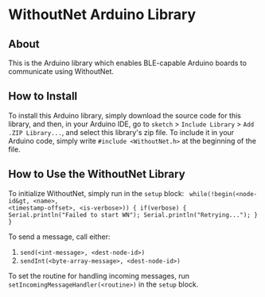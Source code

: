 # WithoutNet Arduino Library

## About

This is the Arduino library which enables BLE-capable Arduino boards to communicate using WithoutNet.

## How to Install

To install this Arduino library, simply download the source code for this library, and then, in your Arduino IDE, go to `sketch` > `Include Library` > `Add .ZIP Library...`, and select this library's zip file.
To include it in your Arduino code, simply write `#include <WithoutNet.h>` at the beginning of the file.

## How to Use the WithoutNet Library

To initialize WithoutNet, simply run in the `setup` block:
<code>
while(!begin(&lt;node-id&gt, &lt;name&gt;, &lt;timestamp-offset&gt;, &lt;is-verbose&gt;)) {
if(verbose) {
    Serial.println("Failed to start WN");
    Serial.println("Retrying...");
    }
}
</code>

To send a message, call either:

<ol>
  <li><code>send(&lt;int-message&gt;, &lt;dest-node-id&gt;)</code></li>
  <li><code>sendInt(&lt;byte-array-message&gt;, &lt;dest-node-id&gt;)</code></li>
</ol>

To set the routine for handling incoming messages, run `setIncomingMessageHandler(<routine>)` in the `setup` block.
